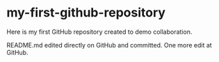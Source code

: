# my-first-github-repository
Here is my first GitHub repository created to demo collaboration.

README.md edited directly on GitHub and committed. One more edit at GitHub.
